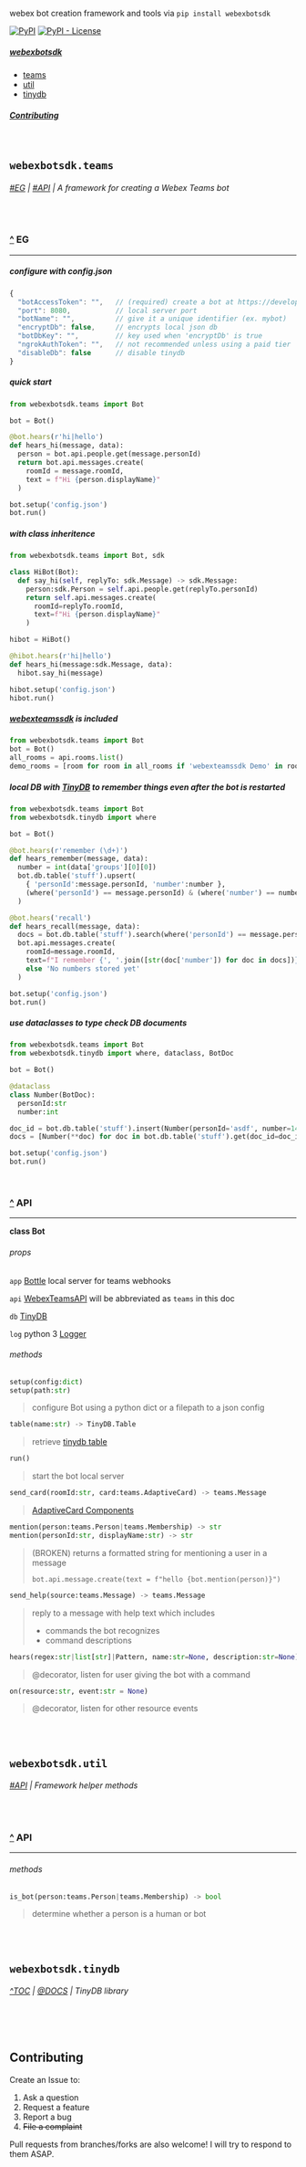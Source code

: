 webex bot creation framework and tools via `pip install webexbotsdk`

[![PyPI](https://img.shields.io/pypi/v/webexbotsdk)](https://pypi.org/project/webexbotsdk/)
[![PyPI - License](https://img.shields.io/pypi/l/webexbotsdk)](https://github.com/xharriscisco/WebexPythonBotSDK/blob/main/LICENSE)

##### <a id='toc'></a> [webexbotsdk](https://pypi.org/project/webexteamssdk/)

- [teams](#teams)
- [util](#util)
- [tinydb](#tinydb)

##### [Contributing](#contributing)

<br/>

## <a id='teams'></a> `webexbotsdk.teams`

###### [#EG](#teams-eg) | [#API](#teams-api) | A framework for creating a Webex Teams bot

<br/>

### <a id='teams-eg'></a> [^](#toc) EG

---

##### configure with **config.json**

```js
{
  "botAccessToken": "",   // (required) create a bot at https://developer.webex.com/my-apps
  "port": 8080,           // local server port
  "botName": "",          // give it a unique identifier (ex. mybot)
  "encryptDb": false,     // encrypts local json db
  "botDbKey": "",         // key used when 'encryptDb' is true
  "ngrokAuthToken": "",   // not recommended unless using a paid tier
  "disableDb": false      // disable tinydb
}
```

##### quick start

```py
from webexbotsdk.teams import Bot

bot = Bot()

@bot.hears(r'hi|hello')
def hears_hi(message, data):
  person = bot.api.people.get(message.personId)
  return bot.api.messages.create(
    roomId = message.roomId,
    text = f"Hi {person.displayName}"
  )

bot.setup('config.json')
bot.run()
```

##### with class inheritence

```python
from webexbotsdk.teams import Bot, sdk

class HiBot(Bot):
  def say_hi(self, replyTo: sdk.Message) -> sdk.Message:
    person:sdk.Person = self.api.people.get(replyTo.personId)
    return self.api.messages.create(
      roomId=replyTo.roomId,
      text=f"Hi {person.displayName}"
    )

hibot = HiBot()

@hibot.hears(r'hi|hello')
def hears_hi(message:sdk.Message, data):
  hibot.say_hi(message)

hibot.setup('config.json')
hibot.run()
```

##### [webexteamssdk](https://webexteamssdk.readthedocs.io/en/latest/) is included

```python
from webexbotsdk.teams import Bot
bot = Bot()
all_rooms = api.rooms.list()
demo_rooms = [room for room in all_rooms if 'webexteamssdk Demo' in room.title]
```

##### local DB with [TinyDB](https://tinydb.readthedocs.io/en/latest/index.html) to remember things even after the bot is restarted

```python
from webexbotsdk.teams import Bot
from webexbotsdk.tinydb import where

bot = Bot()

@bot.hears(r'remember (\d+)')
def hears_remember(message, data):
  number = int(data['groups'][0][0])
  bot.db.table('stuff').upsert(
    { 'personId':message.personId, 'number':number },
    (where('personId') == message.personId) & (where('number') == number)
  )

@bot.hears('recall')
def hears_recall(message, data):
  docs = bot.db.table('stuff').search(where('personId') == message.personId)
  bot.api.messages.create(
    roomId=message.roomId,
    text=f"I remember {', '.join([str(doc['number']) for doc in docs])}" if len(docs) > 0
    else 'No numbers stored yet'
  )

bot.setup('config.json')
bot.run()
```

##### use dataclasses to type check DB documents

```python
from webexbotsdk.teams import Bot
from webexbotsdk.tinydb import where, dataclass, BotDoc

bot = Bot()

@dataclass
class Number(BotDoc):
  personId:str
  number:int

doc_id = bot.db.table('stuff').insert(Number(personId='asdf', number=14).dict())
docs = [Number(**doc) for doc in bot.db.table('stuff').get(doc_id=doc_id)]

bot.setup('config.json')
bot.run()
```

<br/>

### <a id='teams-api'></a> [^](#toc) API

---

**class Bot**

###### props

`app` [Bottle](https://bottlepy.org/docs/dev/) local server for teams webhooks

`api` [WebexTeamsAPI](https://webexteamssdk.readthedocs.io/en/latest/) will be abbreviated as `teams` in this doc

`db` [TinyDB](https://tinydb.readthedocs.io/en/latest/index.html)

`log` python 3 [Logger](https://docs.python.org/3/library/logging.html)

###### methods

```python
setup(config:dict)
setup(path:str)
```

> configure Bot using a python dict or a filepath to a json config

```python
table(name:str) -> TinyDB.Table
```

> retrieve [tinydb table](https://tinydb.readthedocs.io/en/latest/usage.html#tables)

```python
run()
```

> start the bot local server

```python
send_card(roomId:str, card:teams.AdaptiveCard) -> teams.Message
```

> [AdaptiveCard Components](https://webexteamssdk.readthedocs.io/en/latest/user/api.html#cards-and-buttons)

```python
mention(person:teams.Person|teams.Membership) -> str
mention(personId:str, displayName:str) -> str
```

> (BROKEN) returns a formatted string for mentioning a user in a message
>
> `bot.api.message.create(text = f"hello {bot.mention(person)}")`

```python
send_help(source:teams.Message) -> teams.Message
```

> reply to a message with help text which includes
>
> - commands the bot recognizes
> - command descriptions

```python
hears(regex:str|list[str]|Pattern, name:str=None, description:str=None)
```

> @decorator, listen for user giving the bot with a command

```python
on(resource:str, event:str = None)
```

> @decorator, listen for other resource events

<br/>
<br/>

## <a id='util'></a> `webexbotsdk.util`

###### [#API](#util-api) | Framework helper methods

<br/>

### <a id='util-api'></a> [^](#toc) API

---

###### methods

```python
is_bot(person:teams.Person|teams.Membership) -> bool
```

> determine whether a person is a human or bot

<br/>
<br/>

## <a id='tinydb'></a> `webexbotsdk.tinydb`

###### [^TOC](#toc) | [@DOCS](https://tinydb.readthedocs.io/en/latest/) | TinyDB library

<br/>
<br/>

## <a id='contributing'></a> Contributing

Create an Issue to:

1. Ask a question
2. Request a feature
3. Report a bug
4. ~~File a complaint~~

Pull requests from branches/forks are also welcome! I will try to respond to them ASAP.


